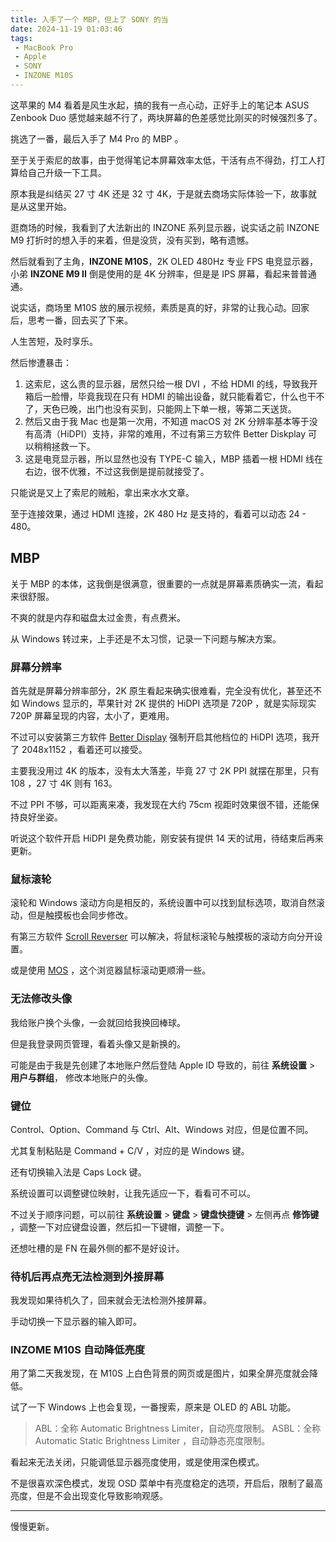 ```yaml
---
title: 入手了一个 MBP，但上了 SONY 的当
date: 2024-11-19 01:03:46
tags:
 - MacBook Pro
 - Apple
 - SONY
 - INZONE M10S
---
```


这苹果的 M4 看着是风生水起，搞的我有一点心动，正好手上的笔记本 ASUS Zenbook Duo 感觉越来越不行了，两块屏幕的色差感觉比刚买的时候强烈多了。  

挑选了一番，最后入手了 M4 Pro 的 MBP 。

至于关于索尼的故事，由于觉得笔记本屏幕效率太低，干活有点不得劲，打工人打算给自己升级一下工具。  

原本我是纠结买 27 寸 4K 还是 32 寸 4K，于是就去商场实际体验一下，故事就是从这里开始。   

<!-- more -->

逛商场的时候，我看到了大法新出的 INZONE 系列显示器，说实话之前 INZONE M9 打折时的想入手的来着，但是没货，没有买到，略有遗憾。   

然后就看到了主角，**INZONE M10S**，2K OLED 480Hz 专业 FPS 电竞显示器，小弟 **INZONE M9 II** 倒是使用的是 4K 分辨率，但是是 IPS 屏幕，看起来普普通通。  

说实话，商场里 M10S 放的展示视频，素质是真的好，非常的让我心动。回家后，思考一番，回去买了下来。  

人生苦短，及时享乐。  

然后惨遭暴击：

1. 这索尼，这么贵的显示器，居然只给一根 DVI ，不给 HDMI 的线，导致我开箱后一脸懵，毕竟我现在只有 HDMI 的输出设备，就只能看着它，什么也干不了，天色已晚，出门也没有买到，只能网上下单一根，等第二天送货。 
2. 然后又由于我 Mac 也是第一次用，不知道 macOS 对 2K 分辨率基本等于没有高清（HiDPI）支持，非常的难用，不过有第三方软件 Better Diskplay 可以稍稍拯救一下。
3. 这是电竞显示器，所以显然也没有 TYPE-C 输入，MBP 插着一根 HDMI 线在右边，很不优雅，不过这我倒是提前就接受了。  

只能说是又上了索尼的贼船，拿出来水水文章。

至于连接效果，通过 HDMI 连接，2K 480 Hz 是支持的，看着可以动态 24 - 480。

## MBP 

关于 MBP 的本体，这我倒是很满意，很重要的一点就是屏幕素质确实一流，看起来很舒服。   

不爽的就是内存和磁盘太过金贵，有点费米。  

从 Windows 转过来，上手还是不太习惯，记录一下问题与解决方案。  

### 屏幕分辨率

首先就是屏幕分辨率部分，2K 原生看起来确实很难看，完全没有优化，甚至还不如 Windows 显示的，苹果针对 2K 提供的 HiDPI 选项是 720P ，就是实际现实 720P 屏幕呈现的内容，太小了，更难用。  

不过可以安装第三方软件 [Better Display](https://github.com/waydabber/BetterDisplay) 强制开启其他档位的 HiDPI 选项，我开了 2048x1152 ，看着还可以接受。  

主要我没用过 4K 的版本，没有太大落差，毕竟 27 寸 2K PPI 就摆在那里，只有 108 ，27 寸 4K 则有 163。 

不过 PPI 不够，可以距离来凑，我发现在大约 75cm 视距时效果很不错，还能保持良好坐姿。  

听说这个软件开启 HiDPI 是免费功能，刚安装有提供 14 天的试用，待结束后再来更新。

### 鼠标滚轮

滚轮和 Windows 滚动方向是相反的，系统设置中可以找到鼠标选项，取消自然滚动，但是触摸板也会同步修改。  

有第三方软件 [Scroll Reverser](https://pilotmoon.com/scrollreverser/) 可以解决，将鼠标滚轮与触摸板的滚动方向分开设置。

或是使用 [MOS](https://mos.caldis.me/) ，这个浏览器鼠标滚动更顺滑一些。

### 无法修改头像

我给账户换个头像，一会就回给我换回棒球。  

但是我登录网页管理，看着头像又是新换的。  

可能是由于我是先创建了本地账户然后登陆 Apple ID 导致的，前往 **系统设置** > **用户与群组**， 修改本地账户的头像。

### 键位

Control、Option、Command 与 Ctrl、Alt、Windows 对应，但是位置不同。  

尤其复制粘贴是 Command + C/V ，对应的是 Windows 键。

还有切换输入法是 Caps Lock 键。

系统设置可以调整键位映射，让我先适应一下，看看可不可以。

不过关于顺序问题，可以前往 **系统设置** > **键盘** > **键盘快捷键** > 左侧再点 **修饰键** ，调整一下对应键盘设置，然后扣一下键帽，调整一下。

还想吐槽的是 FN 在最外侧的都不是好设计。  

### 待机后再点亮无法检测到外接屏幕

我发现如果待机久了，回来就会无法检测外接屏幕。

手动切换一下显示器的输入即可。  

### INZOME M10S 自动降低亮度

用了第二天我发现，在 M10S 上白色背景的网页或是图片，如果全屏亮度就会降低。  

试了一下 Windows 上也会复现，一番搜索，原来是 OLED 的 ABL 功能。

>ABL：全称 Automatic Brightness Limiter，自动亮度限制。
>ASBL：全称 Automatic Static Brightness Limiter ，自动静态亮度限制。

看起来无法关闭，只能调低显示器亮度使用，或是使用深色模式。

不是很喜欢深色模式，发现 OSD 菜单中有亮度稳定的选项，开启后，限制了最高亮度，但是不会出现变化导致影响观感。  

---

慢慢更新。  